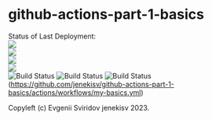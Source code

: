 # github-actions-part-1-basics

Status of Last Deployment:<br>
<img src="https://github.com/jenekisv/github-actions-part-1-basics/workflows/My-GitHubActions-Basics/badge.svg"><br>
<img src="http://github.com/jenekisv/github-actions-part-1-basics/workflows/My-GitHubActions-Basics/badge.svg?branch=main"><br>
<img src="http://github.com/jenekisv/github-actions-part-1-basics/workflows/My-GitHubActions-Basics/badge.svg?branch=main"><br>
<img src="http://github.com/jenekisv/github-actions-part-1-basics/workflows/My-GitHubActions-Basics/badge.svg?branch=main"><br>
![Build Status](https://github.com/jenekisv/github-actions-part-1-basics/workflows/My-GitHubActions-Basics/badge.svg?branch=main)
![Build Status](https://github.com/jenekisv/github-actions-part-1-basics/workflows/My-GitHubActions-Basics/badge.svg)
![Build Status](https://github.com/jenekisv/github-actions-part-1-basics/workflows/My-GitHubActions-Basics/badge.svg)
(https://github.com/jenekisv/github-actions-part-1-basics/actions/workflows/my-basics.yml)

Copyleft (c) Evgenii Sviridov jenekisv 2023.
